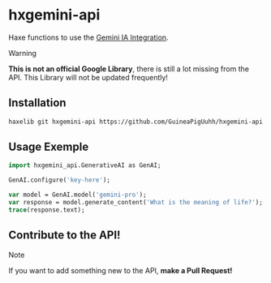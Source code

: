 # hxgemini-api

Haxe functions to use the [Gemini IA Integration](https://gemini.google.com/app).

> [!WARNING]
> **This is not an official Google Library**, there is still a lot missing from the API. This Library will not be updated frequently!

## Installation
```bash
haxelib git hxgemini-api https://github.com/GuineaPigUuhh/hxgemini-api.git
```

## Usage Exemple
```haxe
import hxgemini_api.GenerativeAI as GenAI;

GenAI.configure('key-here');

var model = GenAI.model('gemini-pro');
var response = model.generate_content('What is the meaning of life?');
trace(response.text);
```

## Contribute to the API!
> [!NOTE]
> If you want to add something new to the API, **make a Pull Request!**